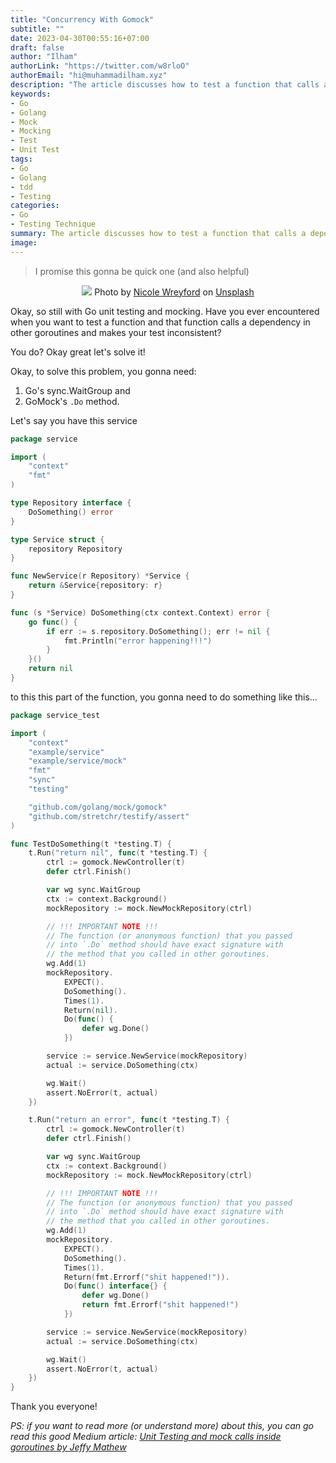 ```yaml
---
title: "Concurrency With Gomock"
subtitle: ""
date: 2023-04-30T00:55:16+07:00
draft: false
author: "Ilham"
authorLink: "https://twitter.com/w8rloO"
authorEmail: "hi@muhammadilham.xyz"
description: "The article discusses how to test a function that calls a dependency in other goroutines, which can make the test inconsistent. To solve this problem, the author suggests using Go's sync.WaitGroup and GoMock's .Do method. The article provides sample code for testing a service using these methods."
keywords:
- Go
- Golang
- Mock
- Mocking
- Test
- Unit Test
tags:
- Go
- Golang
- tdd
- Testing
categories:
- Go
- Testing Technique
summary: The article discusses how to test a function that calls a dependency in other goroutines, which can make the test inconsistent. To solve this problem, the author suggests using Go's sync.WaitGroup and GoMock's .Do method. The article provides sample code for testing a service using these methods.
image:
---
```


> I promise this gonna be quick one (and also helpful)

<p align="center">
  <img src="https://images.unsplash.com/photo-1670773551763-7f9ef18456b9?ixlib=rb-4.0.3&ixid=MnwxMjA3fDB8MHxwaG90by1wYWdlfHx8fGVufDB8fHx8&auto=format&fit=crop&w=1740&q=80"/>
  Photo by <a href="https://unsplash.com/ko/@nicolewreyford?utm_source=unsplash&utm_medium=referral&utm_content=creditCopyText">Nicole Wreyford</a> on <a href="https://unsplash.com/photos/UeMB9yu92Do?utm_source=unsplash&utm_medium=referral&utm_content=creditCopyText">Unsplash</a>
  
</p>

Okay, so still with Go unit testing and mocking. Have you ever encountered when you want to test a function and that function calls a dependency in other goroutines and makes your test inconsistent?

You do? Okay great let's solve it!

Okay, to solve this problem, you gonna need:
1. Go's sync.WaitGroup and
2. GoMock's `.Do` method.

Let's say you have this service

```go
package service

import (
	"context"
	"fmt"
)

type Repository interface {
	DoSomething() error
}

type Service struct {
	repository Repository
}

func NewService(r Repository) *Service {
	return &Service{repository: r}
}

func (s *Service) DoSomething(ctx context.Context) error {
	go func() {
		if err := s.repository.DoSomething(); err != nil {
			fmt.Println("error happening!!!")
		}
	}()
	return nil
}
```

to this this part of the function, you gonna need to do something like this...

```go
package service_test

import (
	"context"
	"example/service"
	"example/service/mock"
	"fmt"
	"sync"
	"testing"

	"github.com/golang/mock/gomock"
	"github.com/stretchr/testify/assert"
)

func TestDoSomething(t *testing.T) {
	t.Run("return nil", func(t *testing.T) {
		ctrl := gomock.NewController(t)
		defer ctrl.Finish()

		var wg sync.WaitGroup
		ctx := context.Background()
		mockRepository := mock.NewMockRepository(ctrl)

		// !!! IMPORTANT NOTE !!!
		// The function (or anonymous function) that you passed
		// into `.Do` method should have exact signature with
		// the method that you called in other goroutines.
		wg.Add(1)
		mockRepository.
			EXPECT().
			DoSomething().
			Times(1).
			Return(nil).
			Do(func() {
				defer wg.Done()
			})

		service := service.NewService(mockRepository)
		actual := service.DoSomething(ctx)

		wg.Wait()
		assert.NoError(t, actual)
	})

	t.Run("return an error", func(t *testing.T) {
		ctrl := gomock.NewController(t)
		defer ctrl.Finish()

		var wg sync.WaitGroup
		ctx := context.Background()
		mockRepository := mock.NewMockRepository(ctrl)

		// !!! IMPORTANT NOTE !!!
		// The function (or anonymous function) that you passed
		// into `.Do` method should have exact signature with
		// the method that you called in other goroutines.
		wg.Add(1)
		mockRepository.
			EXPECT().
			DoSomething().
			Times(1).
			Return(fmt.Errorf("shit happened!")).
			Do(func() interface{} {
				defer wg.Done()
				return fmt.Errorf("shit happened!")
			})

		service := service.NewService(mockRepository)
		actual := service.DoSomething(ctx)

		wg.Wait()
		assert.NoError(t, actual)
	})
}
```

Thank you everyone!


<em>PS: if you want to read more (or understand more) about this, you can go read this good Medium article: [Unit Testing and mock calls inside goroutines by Jeffy Mathew](https://jeffy-mathew.medium.com/unit-testing-and-mock-calls-inside-goroutines-7a19b853e084)<em>
